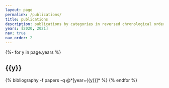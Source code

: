 ```yaml
---
layout: page
permalink: /publications/
title: publications
description: publications by categories in reversed chronological order. generated by jekyll-scholar.
years: [2020, 2021]
nav: true
nav_order: 2
---
```

<!-- _pages/publications.md -->
<div class="publications">

{%- for y in page.years %}
  <h2 class="year">{{y}}</h2>
  {% bibliography -f papers -q @*[year={{y}}]* %}
{% endfor %}

</div>
